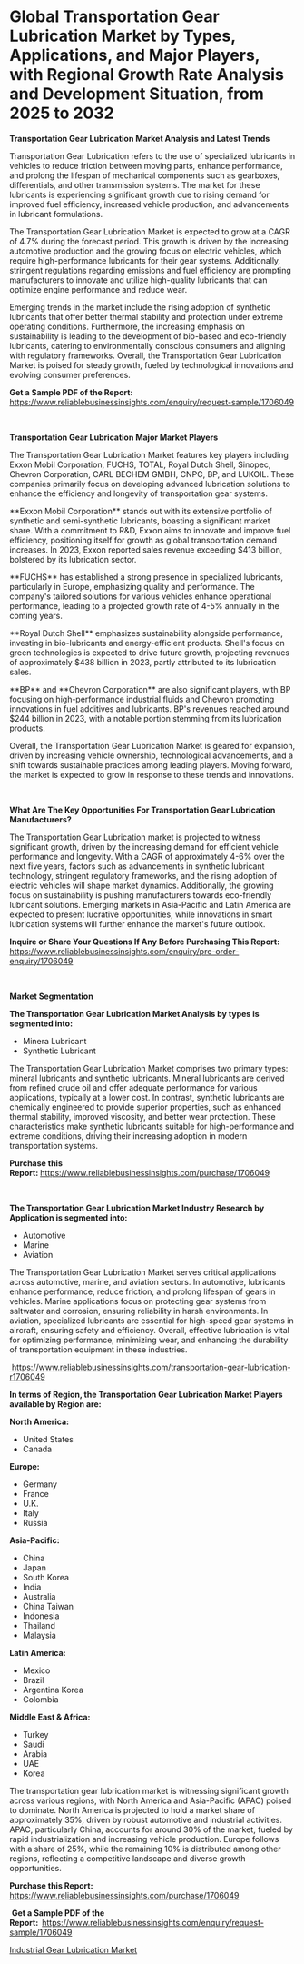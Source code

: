 <p><h1>Global Transportation Gear Lubrication Market by Types, Applications, and Major Players, with Regional Growth Rate Analysis and Development Situation, from 2025 to 2032</h1></p><p><strong>Transportation Gear Lubrication Market Analysis and Latest Trends</strong></p>
<p><p>Transportation Gear Lubrication refers to the use of specialized lubricants in vehicles to reduce friction between moving parts, enhance performance, and prolong the lifespan of mechanical components such as gearboxes, differentials, and other transmission systems. The market for these lubricants is experiencing significant growth due to rising demand for improved fuel efficiency, increased vehicle production, and advancements in lubricant formulations.</p><p>The Transportation Gear Lubrication Market is expected to grow at a CAGR of 4.7% during the forecast period. This growth is driven by the increasing automotive production and the growing focus on electric vehicles, which require high-performance lubricants for their gear systems. Additionally, stringent regulations regarding emissions and fuel efficiency are prompting manufacturers to innovate and utilize high-quality lubricants that can optimize engine performance and reduce wear.</p><p>Emerging trends in the market include the rising adoption of synthetic lubricants that offer better thermal stability and protection under extreme operating conditions. Furthermore, the increasing emphasis on sustainability is leading to the development of bio-based and eco-friendly lubricants, catering to environmentally conscious consumers and aligning with regulatory frameworks. Overall, the Transportation Gear Lubrication Market is poised for steady growth, fueled by technological innovations and evolving consumer preferences.</p></p>
<p><strong>Get a Sample PDF of the Report:&nbsp;</strong> <a href="https://www.reliablebusinessinsights.com/enquiry/request-sample/1706049?utm_campaign=100&utm_medium=2&utm_source=Github&utm_content=ia&utm_term=10012025&utm_id=transportation-gear-lubrication">https://www.reliablebusinessinsights.com/enquiry/request-sample/1706049</a></p>
<p>&nbsp;</p>
<p><strong>Transportation Gear Lubrication Major Market Players</strong></p>
<p><p>The Transportation Gear Lubrication Market features key players including Exxon Mobil Corporation, FUCHS, TOTAL, Royal Dutch Shell, Sinopec, Chevron Corporation, CARL BECHEM GMBH, CNPC, BP, and LUKOIL. These companies primarily focus on developing advanced lubrication solutions to enhance the efficiency and longevity of transportation gear systems.</p><p>**Exxon Mobil Corporation** stands out with its extensive portfolio of synthetic and semi-synthetic lubricants, boasting a significant market share. With a commitment to R&D, Exxon aims to innovate and improve fuel efficiency, positioning itself for growth as global transportation demand increases. In 2023, Exxon reported sales revenue exceeding $413 billion, bolstered by its lubrication sector.</p><p>**FUCHS** has established a strong presence in specialized lubricants, particularly in Europe, emphasizing quality and performance. The company's tailored solutions for various vehicles enhance operational performance, leading to a projected growth rate of 4-5% annually in the coming years.</p><p>**Royal Dutch Shell** emphasizes sustainability alongside performance, investing in bio-lubricants and energy-efficient products. Shell's focus on green technologies is expected to drive future growth, projecting revenues of approximately $438 billion in 2023, partly attributed to its lubrication sales.</p><p>**BP** and **Chevron Corporation** are also significant players, with BP focusing on high-performance industrial fluids and Chevron promoting innovations in fuel additives and lubricants. BP's revenues reached around $244 billion in 2023, with a notable portion stemming from its lubrication products.</p><p>Overall, the Transportation Gear Lubrication Market is geared for expansion, driven by increasing vehicle ownership, technological advancements, and a shift towards sustainable practices among leading players. Moving forward, the market is expected to grow in response to these trends and innovations.</p></p>
<p>&nbsp;</p>
<p><strong>What Are The Key Opportunities For Transportation Gear Lubrication Manufacturers?</strong></p>
<p><p>The Transportation Gear Lubrication market is projected to witness significant growth, driven by the increasing demand for efficient vehicle performance and longevity. With a CAGR of approximately 4-6% over the next five years, factors such as advancements in synthetic lubricant technology, stringent regulatory frameworks, and the rising adoption of electric vehicles will shape market dynamics. Additionally, the growing focus on sustainability is pushing manufacturers towards eco-friendly lubricant solutions. Emerging markets in Asia-Pacific and Latin America are expected to present lucrative opportunities, while innovations in smart lubrication systems will further enhance the market's future outlook.</p></p>
<p><strong>Inquire or Share Your Questions If Any Before Purchasing This Report:</strong> <a href="https://www.reliablebusinessinsights.com/enquiry/pre-order-enquiry/1706049?utm_campaign=100&utm_medium=2&utm_source=Github&utm_content=ia&utm_term=10012025&utm_id=transportation-gear-lubrication">https://www.reliablebusinessinsights.com/enquiry/pre-order-enquiry/1706049</a></p>
<p>&nbsp;</p>
<p><strong>Market Segmentation</strong></p>
<p><strong>The Transportation Gear Lubrication Market Analysis by types is segmented into:</strong></p>
<p><ul><li>Minera Lubricant</li><li>Synthetic Lubricant</li></ul></p>
<p><p>The Transportation Gear Lubrication Market comprises two primary types: mineral lubricants and synthetic lubricants. Mineral lubricants are derived from refined crude oil and offer adequate performance for various applications, typically at a lower cost. In contrast, synthetic lubricants are chemically engineered to provide superior properties, such as enhanced thermal stability, improved viscosity, and better wear protection. These characteristics make synthetic lubricants suitable for high-performance and extreme conditions, driving their increasing adoption in modern transportation systems.</p></p>
<p><strong>Purchase this Report:&nbsp;</strong><a href="https://www.reliablebusinessinsights.com/purchase/1706049?utm_campaign=100&utm_medium=2&utm_source=Github&utm_content=ia&utm_term=10012025&utm_id=transportation-gear-lubrication">https://www.reliablebusinessinsights.com/purchase/1706049</a></p>
<p>&nbsp;</p>
<p><strong>The Transportation Gear Lubrication Market Industry Research by Application is segmented into:</strong></p>
<p><ul><li>Automotive</li><li>Marine</li><li>Aviation</li></ul></p>
<p><p>The Transportation Gear Lubrication Market serves critical applications across automotive, marine, and aviation sectors. In automotive, lubricants enhance performance, reduce friction, and prolong lifespan of gears in vehicles. Marine applications focus on protecting gear systems from saltwater and corrosion, ensuring reliability in harsh environments. In aviation, specialized lubricants are essential for high-speed gear systems in aircraft, ensuring safety and efficiency. Overall, effective lubrication is vital for optimizing performance, minimizing wear, and enhancing the durability of transportation equipment in these industries.</p></p>
<p><a href="https://www.reliablebusinessinsights.com/transportation-gear-lubrication-r1706049?utm_campaign=100&utm_medium=2&utm_source=Github&utm_content=ia&utm_term=10012025&utm_id=transportation-gear-lubrication">&nbsp;https://www.reliablebusinessinsights.com/transportation-gear-lubrication-r1706049</a></p>
<p><strong>In terms of Region, the Transportation Gear Lubrication Market Players available by Region are:</strong></p>
<p>
    <p> <strong> North America: </strong>
        <ul>
            <li>United States</li>
            <li>Canada</li>
        </ul>
        </p> 
    <p> <strong> Europe: </strong>
        <ul>
            <li>Germany</li>
            <li>France</li>
            <li>U.K.</li>
            <li>Italy</li>
            <li>Russia</li>
        </ul>
        </p> 
    <p> <strong> Asia-Pacific: </strong>
        <ul>
            <li>China</li>
            <li>Japan</li>
            <li>South Korea</li>
            <li>India</li>
            <li>Australia</li>
            <li>China Taiwan</li>
            <li>Indonesia</li>
            <li>Thailand</li>
            <li>Malaysia</li>
        </ul>
        </p> 
    <p> <strong> Latin America: </strong>
        <ul>
            <li>Mexico</li>
            <li>Brazil</li>
            <li>Argentina Korea</li>
            <li>Colombia</li>
        </ul>
        </p> 
    <p> <strong> Middle East & Africa: </strong>
        <ul>
            <li>Turkey</li>
            <li>Saudi</li>
            <li>Arabia</li>
            <li>UAE</li>
            <li>Korea</li>
        </ul>
    </p>
    </p>
<p><p>The transportation gear lubrication market is witnessing significant growth across various regions, with North America and Asia-Pacific (APAC) poised to dominate. North America is projected to hold a market share of approximately 35%, driven by robust automotive and industrial activities. APAC, particularly China, accounts for around 30% of the market, fueled by rapid industrialization and increasing vehicle production. Europe follows with a share of 25%, while the remaining 10% is distributed among other regions, reflecting a competitive landscape and diverse growth opportunities.</p></p>
<p><strong>Purchase this Report: </strong><a href="https://www.reliablebusinessinsights.com/purchase/1706049?utm_campaign=100&utm_medium=2&utm_source=Github&utm_content=ia&utm_term=10012025&utm_id=transportation-gear-lubrication">https://www.reliablebusinessinsights.com/purchase/1706049</a></p>
<p>&nbsp;<strong>Get a Sample PDF of the Report:&nbsp;&nbsp;</strong><a href="https://www.reliablebusinessinsights.com/enquiry/request-sample/1706049?utm_campaign=100&utm_medium=2&utm_source=Github&utm_content=ia&utm_term=10012025&utm_id=transportation-gear-lubrication">https://www.reliablebusinessinsights.com/enquiry/request-sample/1706049</a></p>
<p><strong></strong></p>
<p><p><a href="https://github.com/janraimondo83/Market-Research-Report-List-1/blob/main/industrial-gear-lubrication-market.md?utm_campaign=100&utm_medium=2&utm_source=Github&utm_content=ia&utm_term=10012025&utm_id=transportation-gear-lubrication">Industrial Gear Lubrication Market</a></p></p>